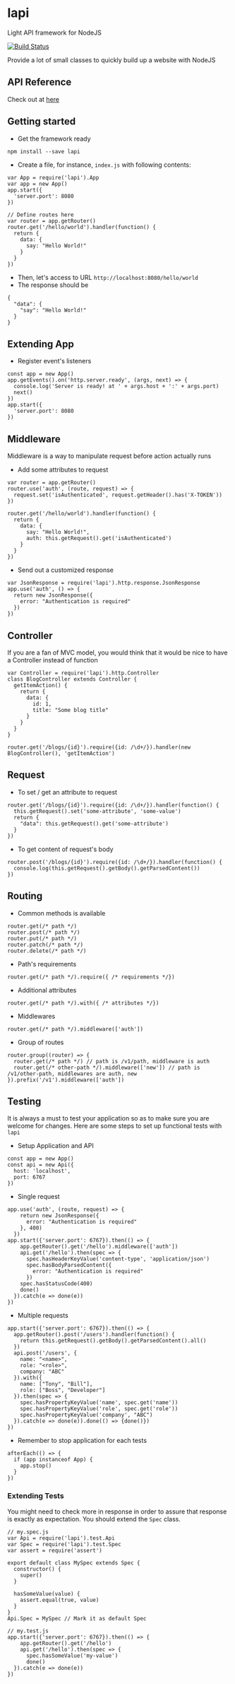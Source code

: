 # lapi
Light API framework for NodeJS

[![Build Status](https://travis-ci.org/iobox/lapi.svg)](https://travis-ci.org/dotronglong/codepack)

Provide a lot of small classes to quickly build up a website with NodeJS

## API Reference
Check out at [here](https://lapi-iobox.herokuapp.com)

## Getting started
- Get the framework ready
```
npm install --save lapi
```
- Create a file, for instance, `index.js` with following contents:
```
var App = require('lapi').App
var app = new App()
app.start({
  'server.port': 8080
})

// Define routes here
var router = app.getRouter()
router.get('/hello/world').handler(function() {
  return {
    data: {
      say: "Hello World!"
    }
  }
})
```
- Then, let's access to URL `http://localhost:8080/hello/world`
- The response should be
```
{
  "data": {
    "say": "Hello World!"
  }
}
```
## Extending App
- Register event's listeners
```
const app = new App()
app.getEvents().on('http.server.ready', (args, next) => {
  console.log('Server is ready! at ' + args.host + ':' + args.port)
  next()
})
app.start({
  'server.port': 8080
})
```

## Middleware
Middleware is a way to manipulate request before action actually runs

- Add some attributes to request
```
var router = app.getRouter()
router.use('auth', (route, request) => {
  request.set('isAuthenticated', request.getHeader().has('X-TOKEN'))
})

router.get('/hello/world').handler(function() {
  return {
    data: {
      say: "Hello World!",
      auth: this.getRequest().get('isAuthenticated')
    }
  }
})
```

- Send out a customized response
```
var JsonResponse = require('lapi').http.response.JsonResponse
app.use('auth', () => {
  return new JsonResponse({
    error: "Authentication is required"
  })
})
```

## Controller
If you are a fan of MVC model, you would think that it would be nice to have a Controller instead of function
```
var Controller = require('lapi').http.Controller
class BlogController extends Controller {
  getItemAction() {
    return {
      data: {
        id: 1,
        title: "Some blog title"
      }
    }
  }
}

router.get('/blogs/{id}').require({id: /\d+/}).handler(new BlogController(), 'getItemAction')
```

## Request
- To set / get an attribute to request
```
router.get('/blogs/{id}').require({id: /\d+/}).handler(function() {
  this.getRequest().set('some-attribute', 'some-value')
  return {
    "data": this.getRequest().get('some-attribute')
  }
})
```
- To get content of request's body
```
router.post('/blogs/{id}').require({id: /\d+/}).handler(function() {
  console.log(this.getRequest().getBody().getParsedContent())
})
```

## Routing
- Common methods is available
```
router.get(/* path */)
router.post(/* path */)
router.put(/* path */)
router.patch(/* path */)
router.delete(/* path */)
```
- Path's requirements
```
router.get(/* path */).require({ /* requirements */})
```
- Additional attributes
```
router.get(/* path */).with({ /* attributes */})
```
- Middlewares
```
router.get(/* path */).middleware(['auth'])
```
- Group of routes
```
router.group((router) => {
  router.get(/* path */) // path is /v1/path, middleware is auth
  router.get(/* other-path */).middleware(['new']) // path is /v1/other-path, middlewares are auth, new
}).prefix('/v1').middleware(['auth'])
```

## Testing
It is always a must to test your application so as to make sure you are welcome for changes.
Here are some steps to set up functional tests with `lapi`
- Setup Application and API
```
const app = new App()
const api = new Api({
  host: 'localhost',
  port: 6767
})
```
- Single request
```
app.use('auth', (route, request) => {
    return new JsonResponse({
      error: "Authentication is required"
    }, 400)
  })
app.start({'server.port': 6767}).then(() => {
    app.getRouter().get('/hello').middleware(['auth'])
    api.get('/hello').then(spec => {
      spec.hasHeaderKeyValue('content-type', 'application/json')
      spec.hasBodyParsedContent({
        error: "Authentication is required"
      })
    spec.hasStatusCode(400)
    done()
  }).catch(e => done(e))
})
```
- Multiple requests
```
app.start({'server.port': 6767}).then(() => {
  app.getRouter().post('/users').handler(function() {
    return this.getRequest().getBody().getParsedContent().all()
  })
  api.post('/users', {
    name: "<name>",
    role: "<role>",
    company: "ABC"
  }).with({
    name: ["Tony", "Bill"],
    role: ["Boss", "Developer"]
  }).then(spec => {
    spec.hasPropertyKeyValue('name', spec.get('name'))
    spec.hasPropertyKeyValue('role', spec.get('role'))
    spec.hasPropertyKeyValue('company', "ABC")
  }).catch(e => done(e)).done(() => {done()})
})
```
- Remember to stop application for each tests
```
afterEach(() => {
  if (app instanceof App) {
    app.stop()
  }
})
```
### Extending Tests
You might need to check more in response in order to assure that response is exactly as expectation.
You should extend the `Spec` class.
```
// my.spec.js
var Api = require('lapi').test.Api
var Spec = require('lapi').test.Spec
var assert = require('assert')

export default class MySpec extends Spec {
  constructor() {
    super()
  }

  hasSomeValue(value) {
    assert.equal(true, value)
  }
}
Api.Spec = MySpec // Mark it as default Spec

// my.test.js
app.start({'server.port': 6767}).then(() => {
    app.getRouter().get('/hello')
    api.get('/hello').then(spec => {
      spec.hasSomeValue('my-value')
      done()
  }).catch(e => done(e))
})
```